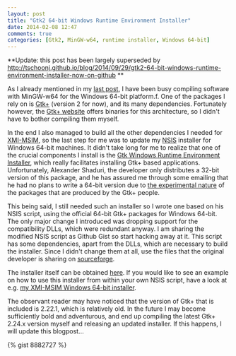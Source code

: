 ```yaml
---
layout: post
title: "Gtk2 64-bit Windows Runtime Environment Installer"
date: 2014-02-08 12:47
comments: true
categories: [Gtk2, MinGW-w64, runtime installer, Windows 64-bit]
---
```


**Update: this post has been largely superseded by http://tschoonj.github.io/blog/2014/09/29/gtk2-64-bit-windows-runtime-environment-installer-now-on-github **


As I already mentioned in my [last post](http://tschoonj.github.io/blog/2014/01/29/building-a-64-bit-version-of-hdf5-with-mingw-w64/), I have been busy compiling software with MinGW-w64 for the Windows 64-bit platform.f. One of the packages I rely on is [Gtk+](http://www.gtk.org) (version 2 for now), and its many dependencies. Fortunately however, the [Gtk+ website](http://www.gtk.org/download/win64.php) offers binaries for this architecture, so I didn't have to bother compiling them myself.

In the end I also managed to build all the other dependencies I needed for [XMI-MSIM](http://github.com/tschoonj/xmimsim), so the last step for me was to update my [NSIS](http://nsis.sourceforge.net/Main_Page) installer for Windows 64-bit machines. It didn't take long for me to realize that one of the crucial components I install is the [Gtk Windows Runtime Environment Installer](http://gtk-win.sourceforge.net/home/), which really facilitates installing Gtk+ based applications. Unfortunately, Alexander Shaduri, the developer only distributes a 32-bit version of this package, and he has assured me through some emailing that he had no plans to write a 64-bit version due to [the experimental nature](http://www.gtk.org/download/win64.php) of the packages that are produced by the Gtk+ people.

This being said, I still needed such an installer so I wrote one based on his NSIS script, using the official 64-bit Gtk+ packages for Windows 64-bit. The only major change I introduced was dropping support for the compatibility DLLs, which were redundant anyway. I am sharing the modified NSIS script as Github Gist so start hacking away at it. This script has some dependencies, apart from the DLLs, which are necessary to build the installer. Since I didn't change them at all, use the files that the original developer is sharing on [sourceforge](http://sourceforge.net/p/gtk-win/code/HEAD/tree/).

The installer itself can be obtained [here](http://lvserver.ugent.be/gtk-win64/gtk2-runtime-2.22.1-2014-02-01-ts-win64.exe). If you would like to see an example on how to use this installer from within your own NSIS script, have a look at e.g. [my XMI-MSIM Windows 64-bit installer](https://github.com/tschoonj/xmimsim/blob/master/nsis/xmimsim-win64.nsi.in).

<!-- more -->

The observant reader may have noticed that the version of Gtk+ that is included is 2.22.1, which is relatively old. In the future I may become sufficiently bold and adventurous, and end up compiling the latest Gtk+ 2.24.x version myself and releasing an updated installer. If this happens, I will update this blogpost...


{% gist 8882727 %}


